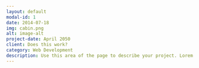 ```yaml
---
layout: default
modal-id: 1
date: 2014-07-18
img: cabin.png
alt: image-alt
project-date: April 2050
client: Does this work?
category: Web Development
description: Use this area of the page to describe your project. Lorem ipsum dolor sit amet, consectetur adipisicing elit. Mollitia neque assumenda ipsam nihil, molestias magnam, recusandae quos quis inventore quisquam velit asperiores, vitae? Reprehenderit soluta, eos quod consequuntur itaque. Nam.
---
```

